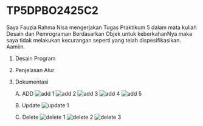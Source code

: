 # TP5DPBO2425C2
Saya Fauzia Rahma Nisa mengerjakan Tugas Praktikum 5 dalam mata kuliah Desain dan Pemrograman Berdasarkan Objek untuk keberkahanNya maka saya tidak melakukan kecurangan seperti yang telah dispesifikasikan. Aamiin.

1. Desain Program
2. Penjelasan Alur
3. Dokumentasi
   
   A. ADD
   ![add 1](Dokumentasi/add1.png)
   ![add 2](Dokumentasi/add2.png)
   ![add 3](Dokumentasi/add3.png)
   ![add 4](Dokumentasi/add4.png)
   ![add 5](Dokumentasi/add5.png)
   
   B. Update
   ![update 1](Dokumentasi/update1.png)
   
   C. Delete
   ![delete 1](Dokumentasi/delete1.png)
   ![delete 2](Dokumentasi/delete2.png)
   ![delete 3](Dokumentasi/delete3.png)
